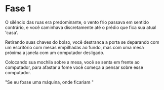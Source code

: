 # Fase 1

O silêncio das ruas era predominante, o vento frio passava em sentido contrário, e você caminhava discretamente até o prédio que fica sua atual 'casa'.

Retirando suas chaves do bolso, você destranca a porta se deparando com um escritório com mesas empilhadas ao fundo, mas com uma mesa próxima a janela com um computador desligado.

Colocando sua mochila sobre a mesa, você se senta em frente ao computador, para afastar a fome você começa a pensar sobre esse computador.

"Se eu fosse uma máquina, onde ficariam "
